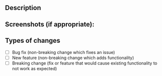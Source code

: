 <!--- Provide a general summary of your changes in the Title above -->
## Description

<!--- Describe your changes in detail -->
## Screenshots (if appropriate):

## Types of changes

<!--- What types of changes does your code introduce? Put an `x` in all the boxes that apply: -->

- [ ] Bug fix (non-breaking change which fixes an issue)
- [ ] New feature (non-breaking change which adds functionality)
- [ ] Breaking change (fix or feature that would cause existing functionality to not work as expected)

<!-- Note: Also please make sure the console is empty at production and there are no eslint warnings -->